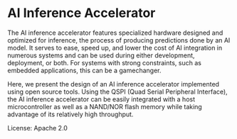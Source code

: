 # AI Inference Accelerator
The AI inference accelerator features specialized hardware designed and optimized for inference, the process of producing predictions done by an AI model. It serves to ease, speed up, and lower the cost of AI integration in numerous systems and can be used during either development, deployment, or both. For systems with strong constraints, such as embedded applications, this can be a gamechanger.

Here, we present the design of an AI inference accelerator implemented using open source tools. Using the QSPI (Quad Serial Peripheral Interface), the AI inference accelerator can be easily integrated with a host microcontroller as well as a NAND/NOR flash memory while taking advantage of its relatively high throughput.

License: Apache 2.0
